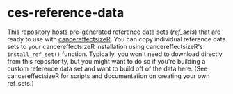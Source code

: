 # ces-reference-data
This repository hosts pre-generated reference data sets (*ref_sets*) that are ready to use with [cancereffectsizeR](https://townsend-lab-yale.github.io/cancereffectsizeR/). You can copy individual reference data sets to your cancereffectsizeR installation using cancereffectsizeR's `install_ref_set()` function. Typically, you won't need to download directly from this repositority, but you might want to do so if you're building a custom reference data set and want to build off of the data here. (See cancereffectsizeR for scripts and documentation on creating your own ref_sets.)
